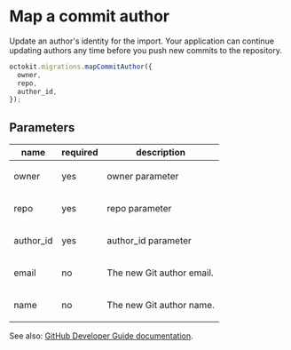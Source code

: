 # Map a commit author

Update an author's identity for the import. Your application can continue updating authors any time before you push new commits to the repository.

```js
octokit.migrations.mapCommitAuthor({
  owner,
  repo,
  author_id,
});
```

## Parameters

<table>
  <thead>
    <tr>
      <th>name</th>
      <th>required</th>
      <th>description</th>
    </tr>
  </thead>
  <tbody>
    <tr><td>owner</td><td>yes</td><td>

owner parameter

</td></tr>
<tr><td>repo</td><td>yes</td><td>

repo parameter

</td></tr>
<tr><td>author_id</td><td>yes</td><td>

author_id parameter

</td></tr>
<tr><td>email</td><td>no</td><td>

The new Git author email.

</td></tr>
<tr><td>name</td><td>no</td><td>

The new Git author name.

</td></tr>
  </tbody>
</table>

See also: [GitHub Developer Guide documentation](https://developer.github.com/v3/migrations/source_imports/#map-a-commit-author).

